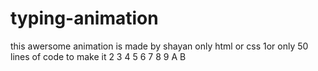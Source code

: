 # typing-animation 
this awersome animation is made by shayan 
only html or css
1or only 50 lines of code to make it
2
3
4
5
6
7
8
9
A
B
